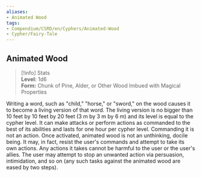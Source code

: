 ```yaml
---
aliases:
- Animated Wood
tags:
- Compendium/CSRD/en/Cyphers/Animated-Wood
- Cypher/Fairy-Tale
---
```


  
## Animated Wood  
>[!info] Stats  
> **Level:** 1d6  
> **Form:** Chunk of Pine, Alder, or Other Wood Imbued with Magical Properties
  
Writing a word, such as "child," "horse," or "sword," on the wood causes it to become a living version of that word. The living version is no bigger than 10 feet by 10 feet by 20 feet (3 m by 3 m by 6 m) and its level is equal to the cypher level. It can make attacks or perform actions as commanded to the best of its abilities and lasts for one hour per cypher level. Commanding it is not an action. Once activated, animated wood is not an unthinking, docile being. It may, in fact, resist the user's commands and attempt to take its own actions. Any actions it takes cannot be harmful to the user or the user's allies. The user may attempt to stop an unwanted action via persuasion, intimidation, and so on (any such tasks against the animated wood are eased by two steps).